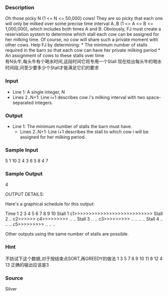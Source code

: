 
### Description
Oh those picky N (1 <= N <= 50,000) cows! They are so picky that each one will only be milked over some precise time interval A..B (1 <= A <= B <= 1,000,000), which includes both times A and B.  Obviously, FJ must create a reservation system to determine which stall each cow can be assigned for her milking time. Of course, no cow will share such a private moment with other cows.  Help FJ by determining: * The minimum number of stalls required in the barn so that each   cow can have her private milking period * An assignment of cows to these stalls over time  
有N头牛,每头牛有个喝水时间,这段时间它将专用一个Stall 现在给出每头牛的喝水时间段,问至少要多少个Stall才能满足它们的要求
### Input
* Line 1: A single integer, N 
 * Lines 2..N+1: Line i+1 describes cow i's milking interval with two         space-separated integers.
### Output
* Line 1: The minimum number of stalls the barn must have.
  * Lines 2..N+1: Line i+1 describes the stall to which cow i will be         assigned for her milking period.
### Sample Input
5
1 10
2 4
3 6
5 8
4 7

### Sample Output
4


OUTPUT DETAILS:

Here's a graphical schedule for this output:

Time     1  2  3  4  5  6  7  8  9 10
Stall 1 c1>>>>>>>>>>>>>>>>>>>>>>>>>>>
Stall 2 .. c2>>>>>> c4>>>>>>>>> .. ..
Stall 3 .. .. c3>>>>>>>>> .. .. .. ..
Stall 4 .. .. .. c5>>>>>>>>> .. .. ..

Other outputs using the same number of stalls are possible.
### Hint
不妨试下这个数据,对于按结束点SORT,再GREEDY的做法 1 3 5 7 6 9 10 11 8 12 4 13 正确的输出应该是3
### Source
Silver
